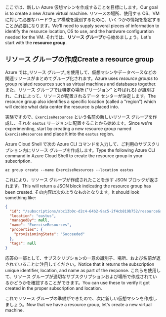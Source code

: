 <span data-ttu-id="d4eb2-101">ここでは、新しい Azure 仮想マシンを作成することを目標にします。</span><span class="sxs-lookup"><span data-stu-id="d4eb2-101">Our goal is to create a new Azure virtual machine.</span></span> <span data-ttu-id="d4eb2-102">リソースの場所、使用する OS、VM に対して必要なハードウェア構成を識別するために、いくつかの情報を指定することが必要になります。</span><span class="sxs-lookup"><span data-stu-id="d4eb2-102">We'll need to supply several pieces of information to identify the resource location, OS to use, and the hardware configuration needed for the VM.</span></span> <span data-ttu-id="d4eb2-103">それでは、**リソース グループ**から始めましょう。</span><span class="sxs-lookup"><span data-stu-id="d4eb2-103">Let's start with the **resource group**.</span></span>

## <a name="create-a-resource-group"></a><span data-ttu-id="d4eb2-104">リソース グループの作成</span><span class="sxs-lookup"><span data-stu-id="d4eb2-104">Create a resource group</span></span>

<span data-ttu-id="d4eb2-105">Azure では_リソース グループ_を使用して、仮想マシンやデータベースなどの関連リソースがまとめてグループ化されます。</span><span class="sxs-lookup"><span data-stu-id="d4eb2-105">Azure uses _resource groups_ to group related resources such as virtual machines and databases together.</span></span> <span data-ttu-id="d4eb2-106">また、リソース グループでは特定の場所 ("リージョン" と呼ばれる) が識別され、これによって、リソースが配置されるデータ センターが決定します。</span><span class="sxs-lookup"><span data-stu-id="d4eb2-106">The resource group also identifies a specific location (called a "region") which will decide what data center the resource is placed into.</span></span>

<span data-ttu-id="d4eb2-107">実験ですので、`ExerciseResources` という名前の新しいリソース グループを作成し、それを `eastus` リージョンに配置することから始めます。</span><span class="sxs-lookup"><span data-stu-id="d4eb2-107">Since we're experimenting, start by creating a new resource group named `ExerciseResources` and place it into the `eastus` region.</span></span>

<!-- TODO: replace with free ed-tier -->

<span data-ttu-id="d4eb2-108">Azure Cloud Shell で次の Azure CLI コマンドを入力して、ご利用のサブスクリプション内にリソース グループを作成します。</span><span class="sxs-lookup"><span data-stu-id="d4eb2-108">Type the following Azure CLI command in Azure Cloud Shell to create the resource group in your subscription.</span></span>

```azurecli
az group create --name ExerciseResources --location eastus
```

<span data-ttu-id="d4eb2-109">これにより、リソース グループが作成されたことを示す JSON ブロックが返されます。</span><span class="sxs-lookup"><span data-stu-id="d4eb2-109">This will return a JSON block indicating the resource group has been created.</span></span> <span data-ttu-id="d4eb2-110">その内容は次のようなものとなります。</span><span class="sxs-lookup"><span data-stu-id="d4eb2-110">It should look something like:</span></span>

```json
{
  "id": "/subscriptions/abc13b0c-d2c4-64b2-9ac5-2f4cb819b752/resourceGroups/ExerciseResources",
  "location": "eastus",
  "managedBy": null,
  "name": "ExerciseResources",
  "properties": {
    "provisioningState": "Succeeded"
  },
  "tags": null
}
```

<span data-ttu-id="d4eb2-111">応答の一部として、サブスクリプションの一意の識別子、場所、および名前が返されていることに注目してください。</span><span class="sxs-lookup"><span data-stu-id="d4eb2-111">Notice that it returns the subscription unique identifier, location, and name as part of the response.</span></span> <span data-ttu-id="d4eb2-112">これらを使用して、リソース グループが適切なサブスクリプションおよび場所で作成されているかどうかを確認することができます。</span><span class="sxs-lookup"><span data-stu-id="d4eb2-112">You can use these to verify it got created in the proper subscription and location.</span></span>

<span data-ttu-id="d4eb2-113">これでリソース グループの準備ができたので、次に新しい仮想マシンを作成しましょう。</span><span class="sxs-lookup"><span data-stu-id="d4eb2-113">Now that we have a resource group, let's create a new virtual machine.</span></span>